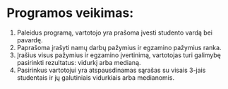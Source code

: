# Programos veikimas: 
1. Paleidus programą, vartotojo yra prašoma įvesti studento vardą bei pavardę.
2. Paprašoma įrašyti namų darbų pažymius ir egzamino pažymius ranka.
3. Įrašius visus pažymius ir egzamino įvertinimą, vartotojas turi galimybę pasirinkti rezultatus: vidurkį arba medianą.
5. Pasirinkus vartotojui yra atspausdinamas sąrašas su visais 3-jais studentais ir jų galutiniais vidurkiais arba medianomis.
